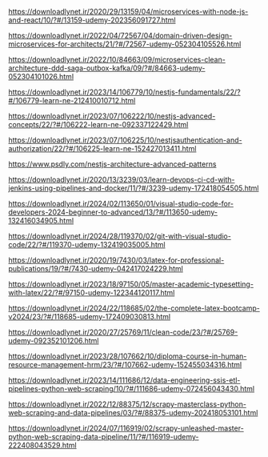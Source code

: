 https://downloadlynet.ir/2020/29/13159/04/microservices-with-node-js-and-react/10/?#/13159-udemy-202356091727.html

https://downloadlynet.ir/2022/04/72567/04/domain-driven-design-microservices-for-architects/21/?#/72567-udemy-052304105526.html

https://downloadlynet.ir/2022/10/84663/09/microservices-clean-architecture-ddd-saga-outbox-kafka/09/?#/84663-udemy-052304101026.html

https://downloadlynet.ir/2023/14/106779/10/nestjs-fundamentals/22/?#/106779-learn-ne-212410010712.html

https://downloadlynet.ir/2023/07/106222/10/nestjs-advanced-concepts/22/?#/106222-learn-ne-092337122429.html

https://downloadlynet.ir/2023/07/106225/10/nestjsauthentication-and-authorization/22/?#/106225-learn-ne-152427013411.html

https://www.psdly.com/nestjs-architecture-advanced-patterns

https://downloadlynet.ir/2020/13/3239/03/learn-devops-ci-cd-with-jenkins-using-pipelines-and-docker/11/?#/3239-udemy-172418054505.html

https://downloadlynet.ir/2024/02/113650/01/visual-studio-code-for-developers-2024-beginner-to-advanced/13/?#/113650-udemy-132416034905.html

https://downloadlynet.ir/2024/28/119370/02/git-with-visual-studio-code/22/?#/119370-udemy-132419035005.html

<!-- Latex -->

https://downloadlynet.ir/2020/19/7430/03/latex-for-professional-publications/19/?#/7430-udemy-042417024229.html

https://downloadlynet.ir/2023/18/97150/05/master-academic-typesetting-with-latex/22/?#/97150-udemy-122344120117.html

https://downloadlynet.ir/2024/22/118685/02/the-complete-latex-bootcamp-v2024/23/?#/118685-udemy-172409030813.html

<!-- Latex -->

https://downloadlynet.ir/2020/27/25769/11/clean-code/23/?#/25769-udemy-092352101206.html

https://downloadlynet.ir/2023/28/107662/10/diploma-course-in-human-resource-management-hrm/23/?#/107662-udemy-152455034316.html

https://downloadlynet.ir/2023/14/111686/12/data-engineering-ssis-etl-pipelines-python-web-scraping/10/?#/111686-udemy-072456043430.html

https://downloadlynet.ir/2022/12/88375/12/scrapy-masterclass-python-web-scraping-and-data-pipelines/03/?#/88375-udemy-202418053101.html

https://downloadlynet.ir/2024/07/116919/02/scrapy-unleashed-master-python-web-scraping-data-pipeline/11/?#/116919-udemy-222408043529.html
